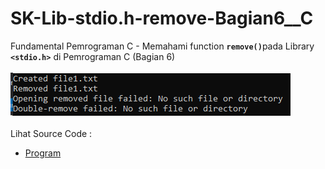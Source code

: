 # SK-Lib-stdio.h-remove-Bagian6__C
Fundamental Pemrograman C - Memahami function <code><b>remove()</b></code>pada Library <code><b>&lt;stdio.h></b></code> di Pemrograman C (Bagian 6)<br><br>
<img src="https://github.com/RizkyKhapidsyah/SK-Lib-stdio.h-remove-Bagian6__C/blob/master/SK-Lib-stdio.h-remove-Bagian6__C/result/001.PNG"><br><br>
Lihat Source Code : <br>
- <a href="https://github.com/RizkyKhapidsyah/SK-Lib-stdio.h-remove-Bagian6__C/blob/master/SK-Lib-stdio.h-remove-Bagian6__C/Source.c">Program</a>
